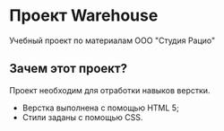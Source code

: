 # Проект Warehouse
Учебный проект по материалам ООО "Студия Рацио"

## Зачем этот проект?
Проект необходим для отработки навыков верстки.
- Верстка выполнена с помощью HTML 5;
- Стили заданы с помощью CSS.
